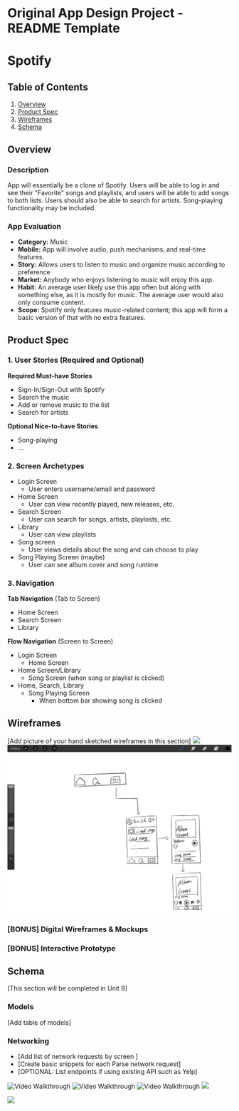 Original App Design Project - README Template
===

# Spotify

## Table of Contents
1. [Overview](#Overview)
1. [Product Spec](#Product-Spec)
1. [Wireframes](#Wireframes)
1. [Schema](#Schema)

## Overview
### Description
App will essentially be a clone of Spotify. Users will be able to log in and see their "Favorite" songs and playlists, and users will be able to add songs to both lists. Users should also be able to search for artists. Song-playing functionality may be included.

### App Evaluation

- **Category:** Music
- **Mobile:** App will involve audio, push mechanisms, and real-time features. 
- **Story:** Allows users to listen to music and organize music according to preference
- **Market:** Anybody who enjoys listening to music will enjoy this app.
- **Habit:** An average user likely use this app often but along with something else, as it is mostly for music. The average user would also only consume content.
- **Scope:** Spotify only features music-related content; this app will form a basic version of that with no extra features.

## Product Spec

### 1. User Stories (Required and Optional)

**Required Must-have Stories**

* Sign-In/Sign-Out with Spotify
* Search the music
* Add or remove music to the list
* Search for artists

**Optional Nice-to-have Stories**

* Song-playing 
* ...

### 2. Screen Archetypes

* Login Screen
   * User enters username/email and password
* Home Screen
   * User can view recently played, new releases, etc.
* Search Screen
   * User can search for songs, artists, playlosts, etc.
* Library
   * User can view playlists
* Song screen
    * User views details about the song and can choose to play
* Song Playing Screen (maybe)
    * User can see album cover and song runtime

### 3. Navigation

**Tab Navigation** (Tab to Screen)

* Home Screen
* Search Screen
* Library

**Flow Navigation** (Screen to Screen)

* Login Screen
   * Home Screen
* Home Screen/Library
   * Song Screen (when song or playlist is clicked)
* Home, Search, Library
    * Song Playing Screen
        * When bottom bar showing song is clicked

## Wireframes
[Add picture of your hand sketched wireframes in this section]
<img src="img1.png" width=600>
<img src="img2.jpg" width=600>

### [BONUS] Digital Wireframes & Mockups

### [BONUS] Interactive Prototype

## Schema 
[This section will be completed in Unit 9]
### Models
[Add table of models]
### Networking
- [Add list of network requests by screen ]
- [Create basic snippets for each Parse network request]
- [OPTIONAL: List endpoints if using existing API such as Yelp]


<img src='https://i.imgur.com/diRWN4h.gif' title='Video Walkthrough' width='' alt='Video Walkthrough' />

<img src='https://i.imgur.com/diRWN4h.mp4' title='Video Walkthrough' width='' alt='Video Walkthrough' />

<img src='https://im.ezgif.com/tmp/ezgif-1-df8596bbc3.gif' title='Video Walkthrough' width='' alt='Video Walkthrough' />

<img src='https://i.imgur.com/diRWN4h.gif' with=600/>

![](https://i.imgur.com/diRWN4h.gif)
